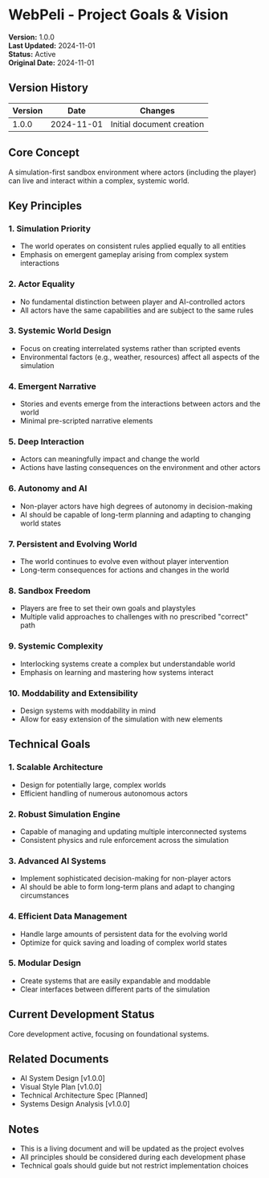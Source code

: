 # WebPeli - Project Goals & Vision
**Version:** 1.0.0  
**Last Updated:** 2024-11-01  
**Status:** Active  
**Original Date:** 2024-11-01

## Version History
| Version | Date | Changes |
|---------|------|---------|
| 1.0.0 | 2024-11-01 | Initial document creation |

## Core Concept
A simulation-first sandbox environment where actors (including the player) can live and interact within a complex, systemic world.

## Key Principles

### 1. Simulation Priority
- The world operates on consistent rules applied equally to all entities
- Emphasis on emergent gameplay arising from complex system interactions

### 2. Actor Equality
- No fundamental distinction between player and AI-controlled actors
- All actors have the same capabilities and are subject to the same rules

### 3. Systemic World Design
- Focus on creating interrelated systems rather than scripted events
- Environmental factors (e.g., weather, resources) affect all aspects of the simulation

### 4. Emergent Narrative
- Stories and events emerge from the interactions between actors and the world
- Minimal pre-scripted narrative elements

### 5. Deep Interaction
- Actors can meaningfully impact and change the world
- Actions have lasting consequences on the environment and other actors

### 6. Autonomy and AI
- Non-player actors have high degrees of autonomy in decision-making
- AI should be capable of long-term planning and adapting to changing world states

### 7. Persistent and Evolving World
- The world continues to evolve even without player intervention
- Long-term consequences for actions and changes in the world

### 8. Sandbox Freedom
- Players are free to set their own goals and playstyles
- Multiple valid approaches to challenges with no prescribed "correct" path

### 9. Systemic Complexity
- Interlocking systems create a complex but understandable world
- Emphasis on learning and mastering how systems interact

### 10. Moddability and Extensibility
- Design systems with moddability in mind
- Allow for easy extension of the simulation with new elements

## Technical Goals

### 1. Scalable Architecture
- Design for potentially large, complex worlds
- Efficient handling of numerous autonomous actors

### 2. Robust Simulation Engine
- Capable of managing and updating multiple interconnected systems
- Consistent physics and rule enforcement across the simulation

### 3. Advanced AI Systems
- Implement sophisticated decision-making for non-player actors
- AI should be able to form long-term plans and adapt to changing circumstances

### 4. Efficient Data Management
- Handle large amounts of persistent data for the evolving world
- Optimize for quick saving and loading of complex world states

### 5. Modular Design
- Create systems that are easily expandable and moddable
- Clear interfaces between different parts of the simulation

## Current Development Status
Core development active, focusing on foundational systems.

## Related Documents
- AI System Design [v1.0.0]
- Visual Style Plan [v1.0.0]
- Technical Architecture Spec [Planned]
- Systems Design Analysis [v1.0.0]

## Notes
- This is a living document and will be updated as the project evolves
- All principles should be considered during each development phase
- Technical goals should guide but not restrict implementation choices